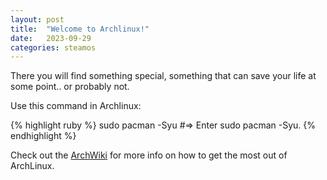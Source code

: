 ```yaml
---
layout: post
title:  "Welcome to Archlinux!"
date:   2023-09-29
categories: steamos
---
```


There you will find something special, something that can save your life at some point.. or probably not.

Use this command in Archlinux:

{% highlight ruby %}
sudo pacman -Syu
#=> Enter sudo pacman -Syu.
{% endhighlight %}

Check out the [ArchWiki][Arch] for more info on how to get the most out of ArchLinux.

[Arch]:    https://wiki.archlinux.org/

